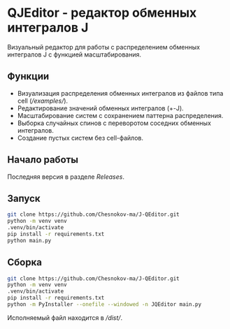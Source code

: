 # QJEditor - редактор обменных интегралов J

Визуальный редактор для работы с распределением обменных интегралов J с функцией масштабирования. 

## Функции

- Визуализация распределения обменных интегралов из файлов типа cell (_/examples/_).
- Редактирование значений обменных интегралов (+-J).
- Масштабирование систем с сохранением паттерна распределения.
- Выборка случайных спинов с переворотом соседних обменных интегралов.
- Создание пустых систем без cell-файлов.

## Начало работы

Последняя версия в разделе _Releases_.

## Запуск

```bash
git clone https://github.com/Chesnokov-ma/J-QEditor.git
python -m venv venv
.venv/bin/activate
pip install -r requirements.txt
python main.py
```

## Сборка

```bash
git clone https://github.com/Chesnokov-ma/J-QEditor.git
python -m venv venv
.venv/bin/activate
pip install -r requirements.txt
python -m PyInstaller --onefile --windowed -n JQEditor main.py
```

Исполняемый файл находится в _/dist/_.
